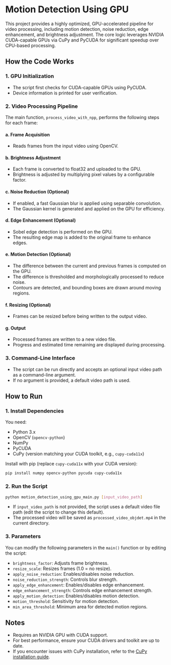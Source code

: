 # Motion Detection Using GPU

This project provides a highly optimized, GPU-accelerated pipeline for video processing, including motion detection, noise reduction, edge enhancement, and brightness adjustment. The core logic leverages NVIDIA CUDA-capable GPUs via CuPy and PyCUDA for significant speedup over CPU-based processing.

## How the Code Works

### 1. GPU Initialization
- The script first checks for CUDA-capable GPUs using PyCUDA.
- Device information is printed for user verification.

### 2. Video Processing Pipeline
The main function, `process_video_with_npp`, performs the following steps for each frame:

#### a. Frame Acquisition
- Reads frames from the input video using OpenCV.

#### b. Brightness Adjustment
- Each frame is converted to float32 and uploaded to the GPU.
- Brightness is adjusted by multiplying pixel values by a configurable factor.

#### c. Noise Reduction (Optional)
- If enabled, a fast Gaussian blur is applied using separable convolution.
- The Gaussian kernel is generated and applied on the GPU for efficiency.

#### d. Edge Enhancement (Optional)
- Sobel edge detection is performed on the GPU.
- The resulting edge map is added to the original frame to enhance edges.

#### e. Motion Detection (Optional)
- The difference between the current and previous frames is computed on the GPU.
- The difference is thresholded and morphologically processed to reduce noise.
- Contours are detected, and bounding boxes are drawn around moving regions.

#### f. Resizing (Optional)
- Frames can be resized before being written to the output video.

#### g. Output
- Processed frames are written to a new video file.
- Progress and estimated time remaining are displayed during processing.

### 3. Command-Line Interface
- The script can be run directly and accepts an optional input video path as a command-line argument.
- If no argument is provided, a default video path is used.

## How to Run

### 1. Install Dependencies

You need:
- Python 3.x
- OpenCV (`opencv-python`)
- NumPy
- PyCUDA
- CuPy (version matching your CUDA toolkit, e.g., `cupy-cuda11x`)

Install with pip (replace `cupy-cuda11x` with your CUDA version):

```bash
pip install numpy opencv-python pycuda cupy-cuda11x
```

### 2. Run the Script

```bash
python motion_detection_using_gpu_main.py [input_video_path]
```

- If `input_video_path` is not provided, the script uses a default video file path (edit the script to change this default).
- The processed video will be saved as `processed_video_objdet.mp4` in the current directory.

### 3. Parameters

You can modify the following parameters in the `main()` function or by editing the script:
- `brightness_factor`: Adjusts frame brightness.
- `resize_scale`: Resizes frames (1.0 = no resize).
- `apply_noise_reduction`: Enables/disables noise reduction.
- `noise_reduction_strength`: Controls blur strength.
- `apply_edge_enhancement`: Enables/disables edge enhancement.
- `edge_enhancement_strength`: Controls edge enhancement strength.
- `apply_motion_detection`: Enables/disables motion detection.
- `motion_threshold`: Sensitivity for motion detection.
- `min_area_threshold`: Minimum area for detected motion regions.

## Notes

- Requires an NVIDIA GPU with CUDA support.
- For best performance, ensure your CUDA drivers and toolkit are up to date.
- If you encounter issues with CuPy installation, refer to the [CuPy installation guide](https://docs.cupy.dev/en/stable/install.html).
